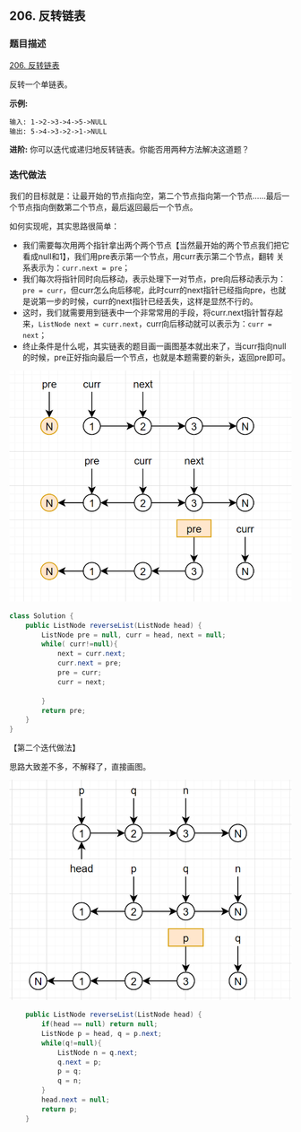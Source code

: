 ## 206. 反转链表

### 题目描述

[206. 反转链表](https://leetcode-cn.com/problems/reverse-linked-list/)

反转一个单链表。

**示例:**

```
输入: 1->2->3->4->5->NULL
输出: 5->4->3->2->1->NULL
```

**进阶:**
你可以迭代或递归地反转链表。你能否用两种方法解决这道题？

### 迭代做法

我们的目标就是：让最开始的节点指向空，第二个节点指向第一个节点……最后一个节点指向倒数第二个节点，最后返回最后一个节点。

如何实现呢，其实思路很简单：

- 我们需要每次用两个指针拿出两个两个节点【当然最开始的两个节点我们把它看成null和1】，我们用pre表示第一个节点，用curr表示第二个节点，翻转 关系表示为：`curr.next = pre`；
- 我们每次将指针同时向后移动，表示处理下一对节点，pre向后移动表示为：`pre = curr`，但curr怎么向后移呢，此时curr的next指针已经指向pre，也就是说第一步的时候，curr的next指针已经丢失，这样是显然不行的。
- 这时，我们就需要用到链表中一个非常常用的手段，将curr.next指针暂存起来，`ListNode next = curr.next`，curr向后移动就可以表示为：`curr = next`；
- 终止条件是什么呢，其实链表的题目画一画图基本就出来了，当curr指向null的时候，pre正好指向最后一个节点，也就是本题需要的新头，返回pre即可。

![](img/1.png)

```java
class Solution {
    public ListNode reverseList(ListNode head) {
        ListNode pre = null, curr = head, next = null;
        while( curr!=null){
            next = curr.next;
            curr.next = pre;
            pre = curr;
            curr = next;

        }
        return pre;
    }
}
```

【第二个迭代做法】

思路大致差不多，不解释了，直接画图。

![image-20200905230252940](img/5.png)

```java
    public ListNode reverseList(ListNode head) {
        if(head == null) return null;
        ListNode p = head, q = p.next;
        while(q!=null){
            ListNode n = q.next;
            q.next = p;
            p = q;
            q = n;
        }
        head.next = null;
        return p;
    }
```

